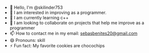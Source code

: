 - 👋 Hello, I'm @skilinder753
- 👀 I am interested in improving as a programmer.
- 🌱 I am currently learning c++
- 💞️ I am looking to collaborate on projects that help me improve as a programmer
- 📫 How to contact me in my email: sebasbenites20@gmail.com
- 😄 Pronouns: skill
- ⚡ Fun fact: My favorite cookies are chocochips

<!---
skilinder753/skilinder753 is a ✨ special ✨ repository because its `README.md` (this file) appears on your GitHub profile.
You can click the Preview link to take a look at your changes.
--->
